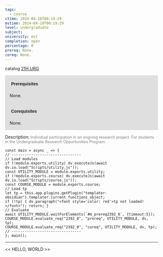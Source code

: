 ```yaml
---
tags:
  - course
ctime: 2024-04-18T00:19:29
mstime: 2024-04-18T00:19:29
level: undergraduate
subject: 
university: mit
completion: open
percentage: 0
prereq: None.
coreq: None.
---
```


catalog [21H.URG](http://student.mit.edu/catalog/m21Hb.html#21H.URG)

<span style="display: block; padding: 15px; background-color: rgb(100, 100, 100, 0.2);"><font id="m_prereq2392_0" style="display: block; font-family: Arial, sans-serif; font-weight: bold; padding: 5px">Prerequisites</font><br><span id="prereq2392_0">None.</span></span>
<span style="display: block; padding: 15px; background-color: rgb(100, 100, 100, 0.2);"><font id="m_coreq2392_0" style="display: block; font-family: Arial, sans-serif; font-weight: bold; padding: 5px">Corequisites</font><br><span id="coreq2392_0">None.</span></span>

<font style="">Description:</font>
<font style="color: grey; font-size: 0.8rem;">Individual participation in an ongoing research project. For students in the Undergraduate Research Opportunities Program.</font>

```dataviewjs
const main = async _ => {
// --------------------------------
// Load modules
if (!module.exports.utility) dv.executeJs(await dv.io.load("Scripts/utility.js"));
const UTILITY_MODULE = module.exports.utility;
if (!module.exports.course) dv.executeJs(await dv.io.load("Scripts/course.js"));
const COURSE_MODULE = module.exports.course;
// Load tp
let tp = this.app.plugins.getPlugin("templater-obsidian").templater.current_functions_object;
if (!tp) { dv.paragraph("<font style='color: red'>tp not loaded!</font>"); return; }
// Evaluate
await UTILITY_MODULE.waitForElements(`#m_prereq2392_0`, {timeout:5});
COURSE_MODULE.evaluate_req("2392_0", "prereq", UTILITY_MODULE, dv, tp);
COURSE_MODULE.evaluate_req("2392_0", "coreq", UTILITY_MODULE, dv, tp);
// --------------------------------
}; main();
```

---

<< HELLO, WORLD >>
